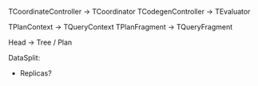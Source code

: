 TCoordinateController -> TCoordinator
TCodegenController -> TEvaluator

TPlanContext -> TQueryContext
TPlanFragment -> TQueryFragment

Head -> Tree / Plan

DataSplit:
 - Replicas?
